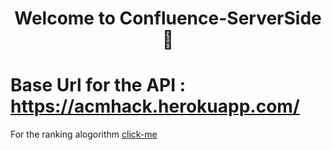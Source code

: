 <h1 align="center">Welcome to  Confluence-ServerSide 👋</h1>


# Base Url for the API : https://acmhack.herokuapp.com/


For the ranking alogorithm [click-me](https://github.com/Manas1820/Confluence-ServerSide/blob/master/Ranking-Algo/RankingSystem.ipynb)
